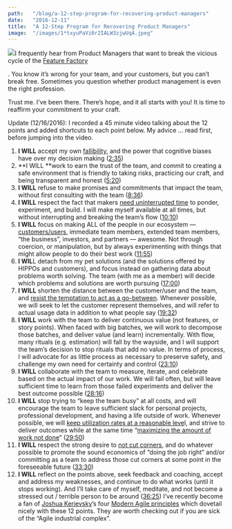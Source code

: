 ```yaml
---
path:	"/blog/a-12-step-program-for-recovering-product-managers"
date:	"2016-12-11"
title:	"A 12-Step Program for Recovering Product Managers"
image:	"/images/1*txyuPaVi0r2IALW3zjwUqA.jpeg"
---
```


![](/images/1*txyuPaVi0r2IALW3zjwUqA.jpeg)I frequently hear from Product Managers that want to break the vicious cycle of the [Feature Factory](https://hackernoon.com/12-signs-youre-working-in-a-feature-factory-44a5b938d6a2#.cyaqivj9x)

. You know it’s wrong for your team, and your customers, but you can’t break free. Sometimes you question whether product management is even the right profession.

Trust me. I’ve been there. There’s hope, and it all starts with you! It is time to reaffirm your commitment to your craft.

Update (12/16/2016): I recorded a 45 minute video talking about the 12 points and added shortcuts to each point below. My advice … read first, before jumping into the video.

1. **I WILL** accept my own [fallibility](https://medium.com/@johnpcutler/40-lies-pms-tell-themselves-20be00570dc#.7ofz5sevq), and the power that cognitive biases have over my decision making ([2:35](https://youtu.be/1sej105qY1E?t=155))
2. **I WILL **work to earn the trust of the team, and commit to creating a safe environment that is friendly to taking risks, practicing our craft, and being transparent and honest ([5:20](https://youtu.be/1sej105qY1E?t=320))
3. **I WILL** refuse to make promises and commitments that impact the team, without first consulting with the team ([8:36](https://youtu.be/1sej105qY1E?t=516))
4. **I WILL** respect the fact that makers [need uninterrupted time](http://paulgraham.com/makersschedule.html) to ponder, experiment, and build. I will make myself available at all times, but without interrupting and breaking the team’s flow ([10:10](https://youtu.be/1sej105qY1E?t=610))
5. **I WILL** focus on making ALL of the people in our ecosystem — [customers/users](https://vimeo.com/131407754), immediate team members, extended team members, “the business”, investors, and partners — awesome. Not through coercion, or manipulation, but by always experimenting with things that might allow people to do their best work ([11:55](https://youtu.be/1sej105qY1E?t=715))
6. **I WIL**L detach from my pet solutions (and the solutions offered by HIPPOs and customers), and focus instead on gathering data about problems worth solving. The team (with me as a member) will decide which problems and solutions are worth pursuing ([17:00](https://youtu.be/1sej105qY1E?t=1020))
7. **I WILL** shorten the distance between the customer/user and the team, and [resist the temptation to act as a go-between](https://medium.com/@JoshuaKerievsky/customer-obsessed-teams-dont-have-product-owners-7c20a01c195f#.yxdq0s9s1). Whenever possible, we will seek to let the customer represent themselves, and will refer to actual usage data in addition to what people say ([19:32](https://youtu.be/1sej105qY1E?t=1172))
8. **I WILL** work with the team to deliver continuous value (not features, or story points). When faced with big batches, we will work to decompose those batches, and deliver value (and learn) incrementally. With flow, many rituals (e.g. estimation) will fall by the wayside, and I will support the team’s decision to stop rituals that add no value. In terms of process, I will advocate for as little process as necessary to preserve safety, and challenge my own need for certainty and control ([23:10](https://youtu.be/1sej105qY1E?t=1390))
9. **I WILL** collaborate with the team to measure, iterate, and celebrate based on the actual impact of our work. We will fail often, but will leave sufficient time to learn from those failed experiments and deliver the best outcome possible ([28:16](https://youtu.be/1sej105qY1E?t=1696))
10. **I WILL** stop trying to “keep the team busy” at all costs, and will encourage the team to leave sufficient slack for personal projects, professional development, and having a life outside of work. Whenever possible, we will [keep utilization rates at a reasonable leve](https://hbr.org/2012/05/six-myths-of-product-development)l, and strive to deliver outcomes while at the same time “[maximizing the amount of work not done](http://agilemanifesto.org/principles.html)” ([29:50](https://youtu.be/1sej105qY1E?t=1790))
11. **I WILL** respect the strong desire to [not cut corners](https://medium.com/@johnpcutler/cutting-corners-and-electric-fences-c8fbfaa4d91a), and do whatever possible to promote the sound economics of “doing the job right” and/or committing as a team to address those cut corners at some point in the foreseeable future ([33:30](https://youtu.be/1sej105qY1E?t=2010))
12. **I WILL** reflect on the points above, seek feedback and coaching, accept and address my weaknesses, and continue to do what works (until it stops working). And I’ll take care of myself, meditate, and not become a stressed out / terrible person to be around ([36:25](https://youtu.be/1sej105qY1E?t=2185))
I’ve recently become a fan of [Joshua Kerievsky](https://medium.com/u/28229c304ac9)’s four [Modern Agile principles](https://www.infoq.com/articles/modern-agile-intro) which dovetail nicely with these 12 points. They are worth checking out if you are sick of the “Agile industrial complex”.
